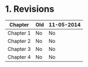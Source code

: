 # 1. Revisions #

| Chapter | Old | 11-05-2014 | 
| ------------- | ------------- | ------------- |
| Chapter 1  | No  | No  |
| Chapter 2  | No  | No   |
| Chapter 3  | No  | No  |
| Chapter 4  | No  | No  | 
